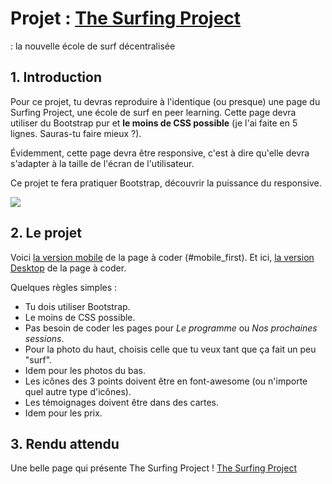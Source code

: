# Projet : [The Surfing Project](https://lgiacalo.github.io/surfing_project/)
 : la nouvelle école de surf décentralisée

## 1\. Introduction

Pour ce projet, tu devras reproduire à l'identique (ou presque) une page du Surfing Project, une école de surf en peer learning. Cette page devra utiliser du Bootstrap pur et **le moins de CSS possible** (je l'ai faite en 5 lignes. Sauras-tu faire mieux ?).

Évidemment, cette page devra être responsive, c'est à dire qu'elle devra s'adapter à la taille de l'écran de l'utilisateur.

Ce projet te fera pratiquer Bootstrap, découvrir la puissance du responsive.

![](https://i.imgur.com/8MTUXBZ.png)

## 2\. Le projet

Voici [la version mobile](https://i.imgur.com/GjTtsBA.jpg) de la page à coder (#mobile_first). Et ici, [la version Desktop](https://i.imgur.com/zZzjc3t.jpg) de la page à coder.

Quelques règles simples :

- Tu dois utiliser Bootstrap.
- Le moins de CSS possible.
- Pas besoin de coder les pages pour _Le programme_ ou _Nos prochaines sessions_.
- Pour la photo du haut, choisis celle que tu veux tant que ça fait un peu "surf".
- Idem pour les photos du bas.
- Les icônes des 3 points doivent être en font-awesome (ou n'importe quel autre type d'icônes).
- Les témoignages doivent être dans des cartes.
- Idem pour les prix.

## 3\. Rendu attendu

Une belle page qui présente The Surfing Project !
[The Surfing Project](https://lgiacalo.github.io/surfing_project/)